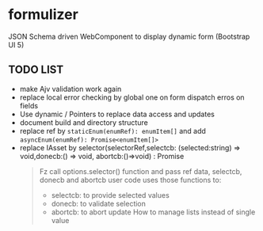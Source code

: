 # formulizer

JSON Schema driven WebComponent to display dynamic form (Bootstrap UI 5)    

## TODO LIST

- make Ajv validation work again
- replace local error checking by global one on form dispatch erros on fields
- Use dynamic / Pointers to replace data access and updates
- document build and directory structure 
- replace ref by `staticEnum(enumRef): enumItem[]` and add `asyncEnum(enumRef): Promise<enumItem[]>` 
- replace IAsset by selector(selectorRef,selectcb: (selected:string) => void,donecb:() => void, abortcb:()=>void) : Promise<void> 
    > Fz call options.selector() function and pass ref data, selectcb, donecb and abortcb
    > user code uses those functions to:
    >    - selectcb: to provide selected values
    >    - donecb: to validate selection
    >    - abortcb: to abort update
    >How to manage lists instead of single value